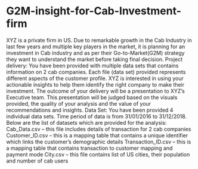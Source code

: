 # G2M-insight-for-Cab-Investment-firm
XYZ is a private firm in US. Due to remarkable growth in the Cab Industry in last few years and multiple key players in the market, it is planning for an investment in Cab industry and as per their Go-to-Market(G2M) strategy they want to understand the market before taking final decision.  Project delivery:  You have been provided with multiple data sets that contains information on 2 cab companies. Each file (data set) provided represents different aspects of the customer profile. XYZ is interested in using your actionable insights to help them identify the right company to make their investment.  The outcome of your delivery will be a presentation to XYZ’s Executive team. This presentation will be judged based on the visuals provided, the quality of your analysis and the value of your recommendations and insights.   Data Set:  You have been provided 4 individual data sets. Time period of data is from 31/01/2016 to 31/12/2018.  Below are the list of datasets which are provided for the analysis:  Cab_Data.csv – this file includes details of transaction for 2 cab companies  Customer_ID.csv – this is a mapping table that contains a unique identifier which links the customer’s demographic details  Transaction_ID.csv – this is a mapping table that contains transaction to customer mapping and payment mode  City.csv – this file contains list of US cities, their population and number of cab users
